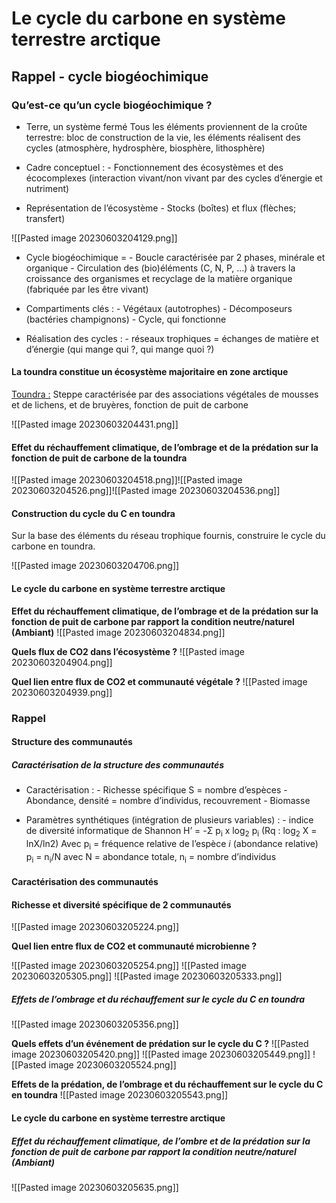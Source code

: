 # Le cycle du carbone en système terrestre arctique


## Rappel - cycle biogéochimique

### Qu’est-ce qu’un cycle biogéochimique ?

- Terre, un système fermé
Tous les éléments proviennent de la croûte terrestre: bloc de construction de la vie, les éléments réalisent des cycles (atmosphère, hydrosphère, biosphère, lithosphère)

- Cadre conceptuel :
\- Fonctionnement des écosystèmes et des écocomplexes (interaction
vivant/non vivant par des cycles d’énergie et nutriment)

- Représentation de l’écosystème
\- Stocks (boîtes) et flux (flèches; transfert)

![[Pasted image 20230603204129.png]]

- Cycle biogéochimique =
\- Boucle caractérisée par 2 phases, minérale et organique
\- Circulation des (bio)éléments (C, N, P, …) à travers la croissance
des organismes et recyclage de la matière organique (fabriquée par
les être vivant)

- Compartiments clés :
\- Végétaux (autotrophes)
\- Décomposeurs (bactéries champignons)
\- Cycle, qui fonctionne

- Réalisation des cycles :
\- réseaux trophiques = échanges de matière et d’énergie
(qui mange qui ?, qui mange quoi ?)


#### La toundra constitue un écosystème majoritaire en zone arctique

<u>Toundra :</u> Steppe caractérisée par des associations végétales de mousses et de lichens, et de bruyères, fonction de puit de carbone

![[Pasted image 20230603204431.png]]

#### Effet du réchauffement climatique, de l’ombrage et de la prédation sur la fonction de puit de carbone de la toundra

![[Pasted image 20230603204518.png]]![[Pasted image 20230603204526.png]]![[Pasted image 20230603204536.png]]


#### Construction du cycle du C en toundra
Sur la base des éléments du réseau trophique fournis, construire le cycle du carbone en toundra. 

![[Pasted image 20230603204706.png]]

#### Le cycle du carbone en système terrestre arctique

**Effet du réchauffement climatique, de l’ombrage et de la prédation sur la fonction de puit de carbone par rapport la condition neutre/naturel (Ambiant)**
![[Pasted image 20230603204834.png]]

**Quels flux de CO2 dans l’écosystème ?**
![[Pasted image 20230603204904.png]]

**Quel lien entre flux de CO2 et communauté végétale ?**
![[Pasted image 20230603204939.png]]

### Rappel

#### Structure des communautés
##### Caractérisation de la structure des communautés
- Caractérisation :
\- Richesse spécifique S = nombre d’espèces
\- Abondance, densité = nombre d’individus, recouvrement
\- Biomasse

- Paramètres synthétiques (intégration de plusieurs variables) :
\- indice de diversité informatique de Shannon
H’ = -Σ p<sub>i</sub> x log<sub>2</sub> p<sub>i</sub> (Rq : log<sub>2</sub> X = lnX/ln2)
Avec p<sub>i</sub> = fréquence relative de l’espèce *i* (abondance
relative)
p<sub>i</sub> = n<sub>i</sub>/N avec
N = abondance totale, n<sub>i</sub> = nombre d’individus

#### Caractérisation des communautés
#### Richesse et diversité spécifique de 2 communautés

![[Pasted image 20230603205224.png]]

**Quel lien entre flux de CO2 et communauté microbienne ?**

![[Pasted image 20230603205254.png]]
![[Pasted image 20230603205305.png]]
![[Pasted image 20230603205333.png]]

##### Effets de l’ombrage et du réchauffement sur le cycle du C en toundra
![[Pasted image 20230603205356.png]]

**Quels effets d’un événement de prédation sur le cycle du C ?**
![[Pasted image 20230603205420.png]]
![[Pasted image 20230603205449.png]]
![[Pasted image 20230603205524.png]]

**Effets de la prédation, de l’ombrage et du réchauffement sur le cycle du C en toundra**
![[Pasted image 20230603205543.png]]

#### Le cycle du carbone en système terrestre arctique
##### Effet du réchauffement climatique, de l’ombre et de la prédation sur la fonction de puit de carbone par rapport la condition neutre/naturel (Ambiant)
![[Pasted image 20230603205635.png]]

